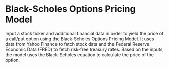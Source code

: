 # Black-Scholes Options Pricing Model
Input a stock ticker and additional financial data in order to yield the price of a call/put option using the Black-Scholes Options Pricing Model. It uses data from Yahoo Finance to fetch stock data and the Federal Reserve Economic Data (FRED) to fetch risk-free treasury rates. Based on the inputs, the model uses the Black-Scholes equation to calculate the price of the option.
